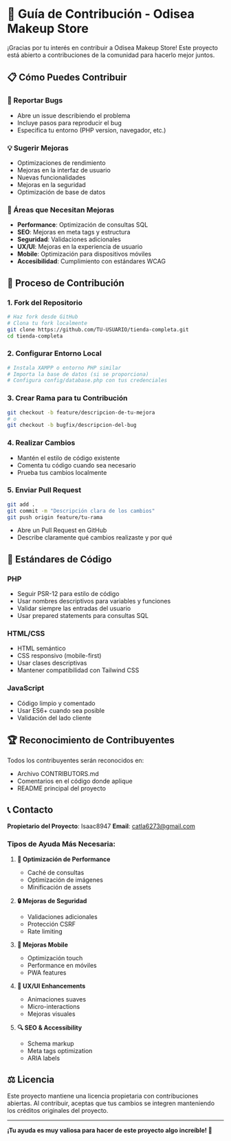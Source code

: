 # 🤝 Guía de Contribución - Odisea Makeup Store

¡Gracias por tu interés en contribuir a Odisea Makeup Store! Este proyecto está abierto a contribuciones de la comunidad para hacerlo mejor juntos.

## 📋 Cómo Puedes Contribuir

### 🐛 Reportar Bugs
- Abre un issue describiendo el problema
- Incluye pasos para reproducir el bug
- Especifica tu entorno (PHP version, navegador, etc.)

### 💡 Sugerir Mejoras
- Optimizaciones de rendimiento
- Mejoras en la interfaz de usuario
- Nuevas funcionalidades
- Mejoras en la seguridad
- Optimización de base de datos

### 🔧 Áreas que Necesitan Mejoras
- **Performance**: Optimización de consultas SQL
- **SEO**: Mejoras en meta tags y estructura
- **Seguridad**: Validaciones adicionales
- **UX/UI**: Mejoras en la experiencia de usuario
- **Mobile**: Optimización para dispositivos móviles
- **Accesibilidad**: Cumplimiento con estándares WCAG

## 🚀 Proceso de Contribución

### 1. Fork del Repositorio
```bash
# Haz fork desde GitHub
# Clona tu fork localmente
git clone https://github.com/TU-USUARIO/tienda-completa.git
cd tienda-completa
```

### 2. Configurar Entorno Local
```bash
# Instala XAMPP o entorno PHP similar
# Importa la base de datos (si se proporciona)
# Configura config/database.php con tus credenciales
```

### 3. Crear Rama para tu Contribución
```bash
git checkout -b feature/descripcion-de-tu-mejora
# o
git checkout -b bugfix/descripcion-del-bug
```

### 4. Realizar Cambios
- Mantén el estilo de código existente
- Comenta tu código cuando sea necesario
- Prueba tus cambios localmente

### 5. Enviar Pull Request
```bash
git add .
git commit -m "Descripción clara de los cambios"
git push origin feature/tu-rama
```
- Abre un Pull Request en GitHub
- Describe claramente qué cambios realizaste y por qué

## 📝 Estándares de Código

### PHP
- Seguir PSR-12 para estilo de código
- Usar nombres descriptivos para variables y funciones
- Validar siempre las entradas del usuario
- Usar prepared statements para consultas SQL

### HTML/CSS
- HTML semántico
- CSS responsivo (mobile-first)
- Usar clases descriptivas
- Mantener compatibilidad con Tailwind CSS

### JavaScript
- Código limpio y comentado
- Usar ES6+ cuando sea posible
- Validación del lado cliente

## 🏆 Reconocimiento de Contribuyentes

Todos los contribuyentes serán reconocidos en:
- Archivo CONTRIBUTORS.md
- Comentarios en el código donde aplique
- README principal del proyecto

## 📞 Contacto

**Propietario del Proyecto**: Isaac8947
**Email**: catla6273@gmail.com

### Tipos de Ayuda Más Necesaria:

1. **🚀 Optimización de Performance**
   - Caché de consultas
   - Optimización de imágenes
   - Minificación de assets

2. **🔒 Mejoras de Seguridad**
   - Validaciones adicionales
   - Protección CSRF
   - Rate limiting

3. **📱 Mejoras Mobile**
   - Optimización touch
   - Performance en móviles
   - PWA features

4. **🎨 UX/UI Enhancements**
   - Animaciones suaves
   - Micro-interactions
   - Mejoras visuales

5. **🔍 SEO & Accessibility**
   - Schema markup
   - Meta tags optimization
   - ARIA labels

## ⚖️ Licencia

Este proyecto mantiene una licencia propietaria con contribuciones abiertas. Al contribuir, aceptas que tus cambios se integren manteniendo los créditos originales del proyecto.

---

**¡Tu ayuda es muy valiosa para hacer de este proyecto algo increíble! 🌟**